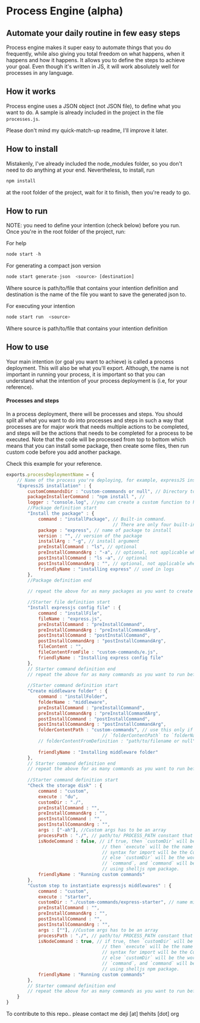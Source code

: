 # Process Engine (alpha)
## Automate your daily routine in few easy steps
Process engine makes it super easy to automate things that you do frequently, 
while also giving you total freedom on what happens, when it happens and how it happens.
It allows you to define the steps to achieve your goal. Even though it's written in JS, it will
work absolutely well for processes in any language.

## How it works
Process engine uses a JSON object (not JSON file), to define what you want to do.
A sample is already included in the project in the file `processes.js`.

Please don't mind my quick-match-up readme, I'll improve it later.

## How to install
Mistakenly, I've already included the node_modules folder, so you don't need to 
do anything at your end. Nevertheless, to install, run
```javascript
npm install
```
at the root folder of the project, wait for it to finish, then you're ready to go.

## How to run
NOTE: you need to define your intention (check below) before you run.
Once you're in the root folder of the project, run:

For help 
```javascript
node start -h
```

For generating a compact json version
```javascript
node start generate-json  <source> [destination]
```
Where source is path/to/file that contains your intention definition and destination is the name of the file you want to save the generated json to.

For executing your intention
```javascript
node start run  <source> 
```
Where source is path/to/file that contains your intention definition

## How to use
Your main intention (or goal you want to achieve) is called a process deployment. This will also be what you'll export.
Although, the name is not important in running your process, it is important so that you can understand what the intention
of your process deployment is (i.e, for your reference).

#### Processes and steps
In a process deployment, there will be processes and steps.
You should split all what you want to do into processes and steps
in such a way that processes are for major work that needs multiple actions to be completed,
and steps will be the actions that needs to be completed for a process to be executed.
Note that the code will be processed from top to bottom which means that you can install some package, then create 
some files, then run custom code before you add another package.

Check this example for your reference.

```javascript
exports.processDeploymentName = {
    // Name of the process you're deploying, for example, expressJS installation
    "ExpressJS installation" : {
        customCommandsDir : "custom-commmands or null", // Directory to load custom commands
        packageInstallerCommand : "npm install ", // 
        logger : "console.log", //you can create a custom function to handle your logs. Default is console.log.
        //Package definition start
        "Install the package" : {
            command : "installPackage", // Built-in command. 
                                        // There are only four built-in commands: installPackage, installFile, installFolder and custom
            package : "express", // name of package to install
            version : "", // version of the package
            installArg : "-g", // install argument
            preInstallCommand : "ls", // optional
            preInstallCommandArg : "-a", // optional, not applicable when preInstallCommand is not set
            postInstallCommand : "ls -a", // optional
            postInstallCommandArg : "", // optional, not applicable when postInstallCommand is not set
            friendlyName : "installing express" // used in logs
        },
        //Package definition end
        
        // repeat the above for as many packages as you want to create before proceeding.

        //Starter file definition start
        "Install expressjs config file" : {
            command : "installFile",
            fileName : "express.js",
            preInstallCommand : "preInstallCommand",
            preInstallCommandArg : "preInstallCommandArg",
            postInstallCommand : "postInstallCommand",
            postInstallCommandArg : "postInstallCommandArg",
            fileContent : "",
            fileContentFromFile : "custom-commands/e.js",
            friendlyName : "Installing express config file"
        },
        // Starter command definition end
        // repeat the above for as many commands as you want to run before proceeding.
        
        //Starter command definition start
        "Create middleware folder" : {
            command : "installFolder",
            folderName : "middleware",
            preInstallCommand : "preInstallCommand",
            preInstallCommandArg : "preInstallCommandArg",
            postInstallCommand : "postInstallCommand",
            postInstallCommandArg : "postInstallCommandArg",
            folderContentPath : "custom-commands", // use this only if you want to copy all files and folders from 
                                    // `folderContentPath` to `folderName`, else leave empty.
            // folderContentFromDefinition : "path/to/filename or null", // Reserved for dynamic content generation, 
                                                                        // currently not in use.
            friendlyName : "Installing middleware folder"
        },
        // Starter command definition end
        // repeat the above for as many commands as you want to run before proceeding.
        
        //Starter command definition start
        "Check the storage disk" : {
            command : "custom",
            execute : "du",
            customDir : "./",
            preInstallCommand : "",
            preInstallCommandArg : "",
            postInstallCommand : "",
            postInstallCommandArg : "",
            args : ["-ah"], //Custom args has to be an array
            processPath : "./", // path/to/ PROCESS_PATH constant that will be sent to command defaults to ./
            isNodeCommand : false, // if true, then `customDir` will be `require`d, 
                                    // then `execute` will be the name of the exported module
                                    // syntax for import will be the CommonJS module import syntax
                                    // else `customDir` will be the working folder for the 
                                    // `command`, and `command` will be executed
                                    // using shelljs npm package.
            friendlyName : "Running custom commands"
        },
        "Custom step to instantiate expressjs middlewares" : {
            command : "custom",
            execute : "starter",
            customDir : "./custom-commands/express-starter", // name might be changed in the future to `custom`
            preInstallCommand : "",
            preInstallCommandArg : "",
            postInstallCommand : "",
            postInstallCommandArg : "",
            args : [""], //Custom args has to be an array
            processPath : "./", // path/to/ PROCESS_PATH constant that will be sent to command defaults to ./
            isNodeCommand : true, // if true, then `customDir` will be `require`d, 
                                    // then `execute` will be the name of the exported module
                                    // syntax for import will be the CommonJS module import syntax
                                    // else `customDir` will be the working folder for the 
                                    // `command`, and `command` will be executed
                                    // using shelljs npm package.
            friendlyName : "Running custom commands"
        },
        // Starter command definition end
        // repeat the above for as many commands as you want to run before proceeding.
    }
}
```
To contribute to this repo.. please contact me deji [at] thehits [dot] org
